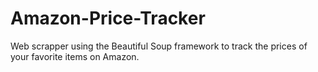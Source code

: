 # Amazon-Price-Tracker

Web scrapper using the Beautiful Soup framework to track the prices of your favorite items on Amazon.
